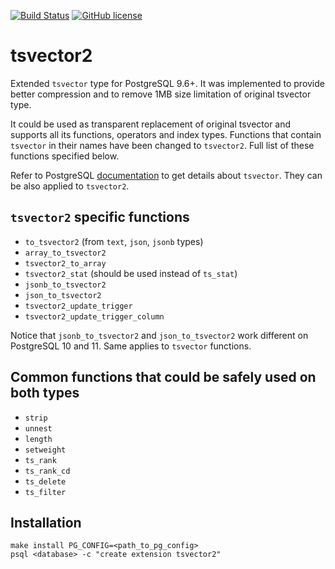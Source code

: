 [![Build Status](https://travis-ci.org/postgrespro/tsvector2.svg?branch=master)](https://travis-ci.org/postgrespro/tsvector2)
[![GitHub license](https://img.shields.io/badge/license-PostgreSQL-blue.svg)](https://raw.githubusercontent.com/postgrespro/tsvector2/master/LICENSE)

tsvector2
==========

Extended `tsvector` type for PostgreSQL 9.6+. It was implemented to provide better
compression and to remove 1MB size limitation of original tsvector type.

It could be used as transparent replacement of original tsvector and supports
all its functions, operators and index types. Functions that contain `tsvector` in their
names have been changed to `tsvector2`. Full list of these functions specified
below.

Refer to PostgreSQL [documentation](https://www.postgresql.org/docs/current/datatype-textsearch.html)
to get details about `tsvector`. They can be also applied to `tsvector2`.

`tsvector2` specific functions
------------------------------

* `to_tsvector2` (from `text`, `json`, `jsonb` types)
* `array_to_tsvector2`
* `tsvector2_to_array`
* `tsvector2_stat` (should be used instead of `ts_stat`)
* `jsonb_to_tsvector2`
* `json_to_tsvector2`
* `tsvector2_update_trigger`
* `tsvector2_update_trigger_column`

Notice that `jsonb_to_tsvector2` and `json_to_tsvector2` work different on
PostgreSQL 10 and 11. Same applies to `tsvector` functions.

Common functions that could be safely used on both types
--------------------------------------------------------

* `strip`
* `unnest`
* `length`
* `setweight`
* `ts_rank`
* `ts_rank_cd`
* `ts_delete`
* `ts_filter`

Installation
-------------

	make install PG_CONFIG=<path_to_pg_config>
	psql <database> -c "create extension tsvector2"
